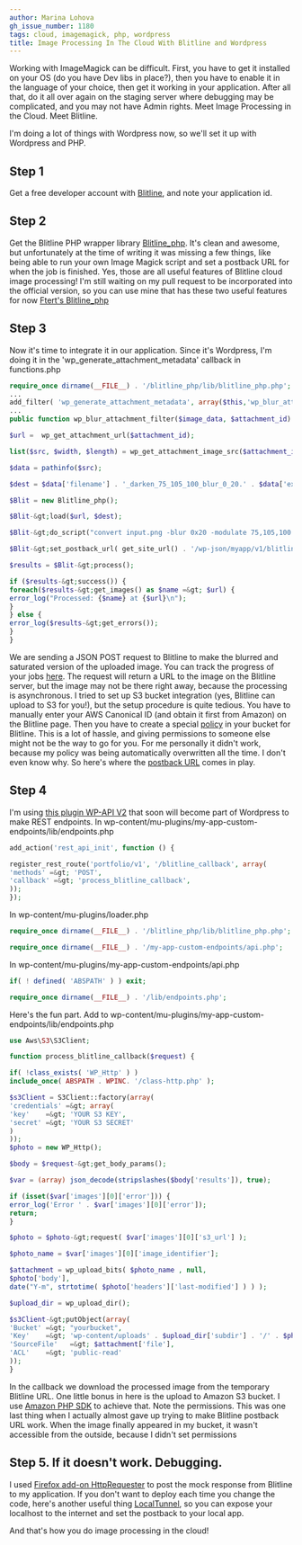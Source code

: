 ```yaml
---
author: Marina Lohova
gh_issue_number: 1180
tags: cloud, imagemagick, php, wordpress
title: Image Processing In The Cloud With Blitline and Wordpress
---
```




Working with ImageMagick can be difficult. First, you have to get it installed on your OS (do you have Dev libs in place?), then you have to enable it in the language of your choice, then get it working in your application. After all that, do it all over again on the staging server where debugging may be complicated, and you may not have Admin rights. Meet Image Processing in the Cloud. Meet Blitline.

I'm doing a lot of things with Wordpress now, so we'll set it up with Wordpress and PHP.

## Step 1

Get a free developer account with [Blitline](https://blitline.com/signup), and note your application id.

## Step 2

Get the Blitline PHP wrapper library [Blitline_php](https://github.com/karikas/blitline_php). It's clean and awesome, but unfortunately at the time of writing it was missing a few things, like being able to run your own Image Magick script and set a postback URL for when the job is finished. Yes, those are all useful features of Blitline cloud image processing! I'm still waiting on my pull request to be incorporated into the official version, so you can use mine that has these two useful features for now [Ftert's Blitline_php](https://github.com/ftert/blitline_php)

## Step 3

Now it's time to integrate it in our application. Since it's Wordpress, I'm doing it in the 'wp_generate_attachment_metadata' callback in functions.php

```php
require_once dirname(__FILE__) . '/blitline_php/lib/blitline_php.php';
...
add_filter( 'wp_generate_attachment_metadata', array($this,'wp_blur_attachment_filter'), 10, 2 );
...
public function wp_blur_attachment_filter($image_data, $attachment_id) {

$url =  wp_get_attachment_url($attachment_id);

list($src, $width, $length) = wp_get_attachment_image_src($attachment_id);

$data = pathinfo($src);

$dest = $data['filename'] . '_darken_75_105_100_blur_0_20.' . $data['extension'];

$Blit = new Blitline_php();

$Blit-&gt;load($url, $dest);

$Blit-&gt;do_script("convert input.png -blur 0x20 -modulate 75,105,100 output.png");

$Blit-&gt;set_postback_url( get_site_url() . '/wp-json/myapp/v1/blitline_callback');

$results = $Blit-&gt;process();

if ($results-&gt;success()) {
foreach($results-&gt;get_images() as $name =&gt; $url) {
error_log("Processed: {$name} at {$url}\n");
}
} else {
error_log($results-&gt;get_errors());
}
}
```

We are sending a JSON POST request to Blitline to make the blurred and saturated version of the uploaded image. You can track the progress of your jobs [here](https://blitline.com/dashboard). The request will return a URL to the image on the Blitline server, but the image may not be there right away, because the processing is asynchronous. I tried to set up S3 bucket integration (yes, Blitline can upload to S3 for you!), but the setup procedure is quite tedious. You have to manually enter your AWS Canonical ID (and obtain it first from Amazon) on the Blitline page. Then you have to create a special [policy](https://www.blitline.com/docs/s3_permissions) in your bucket for Blitline. This is a lot of hassle, and giving permissions to someone else might not be the way to go for you. For me personally it didn't work, because my policy was being automatically overwritten all the time. I don't even know why. So here's where the [postback URL]( https://blitline.com/docs/postback#returnedData
) comes in play.

## Step 4

I'm using [this plugin WP-API V2](http://v2.wp-api.org) that soon will become part of Wordpress to make REST endpoints. In wp-content/mu-plugins/my-app-custom-endpoints/lib/endpoints.php

```php
add_action('rest_api_init', function () {

register_rest_route('portfolio/v1', '/blitline_callback', array(
'methods' =&gt; 'POST',
'callback' =&gt; 'process_blitline_callback',
));
});
```

In wp-content/mu-plugins/loader.php

```php
require_once dirname(__FILE__) . '/blitline_php/lib/blitline_php.php';

require_once dirname(__FILE__) . '/my-app-custom-endpoints/api.php';
```

In wp-content/mu-plugins/my-app-custom-endpoints/api.php

```php
if( ! defined( 'ABSPATH' ) ) exit;

require_once dirname(__FILE__) . '/lib/endpoints.php';
```

Here's the fun part. Add to wp-content/mu-plugins/my-app-custom-endpoints/lib/endpoints.php

```php
use Aws\S3\S3Client;

function process_blitline_callback($request) {

if( !class_exists( 'WP_Http' ) )
include_once( ABSPATH . WPINC. '/class-http.php' );

$s3Client = S3Client::factory(array(
'credentials' =&gt; array(
'key'    =&gt; 'YOUR S3 KEY',
'secret' =&gt; 'YOUR S3 SECRET'
)
));
$photo = new WP_Http();

$body = $request-&gt;get_body_params();

$var = (array) json_decode(stripslashes($body['results']), true);

if (isset($var['images'][0]['error'])) {
error_log('Error ' . $var['images'][0]['error']);
return;
}

$photo = $photo-&gt;request( $var['images'][0]['s3_url'] );

$photo_name = $var['images'][0]['image_identifier'];

$attachment = wp_upload_bits( $photo_name , null,
$photo['body'],
date("Y-m", strtotime( $photo['headers']['last-modified'] ) ) );

$upload_dir = wp_upload_dir();

$s3Client-&gt;putObject(array(
'Bucket' =&gt; "yourbucket",
'Key'    =&gt; 'wp-content/uploads' . $upload_dir['subdir'] . '/' . $photo_name,
'SourceFile'   =&gt; $attachment['file'],
'ACL'    =&gt; 'public-read'
));
}
```

In the callback we download the processed image from the temporary Blitline URL. One little bonus in here is the upload to Amazon S3 bucket. I use [Amazon PHP SDK](http://docs.aws.amazon.com/aws-sdk-php/v2/api/index.html) to achieve that. Note the permissions. This was one last thing when I actually almost gave up trying to make Blitline postback URL work. When the image finally appeared in my bucket, it wasn't accessible from the outside, because I didn't set permissions

## Step 5. If it doesn't work. Debugging.

I used [Firefox add-on HttpRequester](https://addons.mozilla.org/en-us/firefox/addon/httprequester/) to post the mock response from Blitline to my application.  If you don't want to deploy each time you change the code, here's another useful thing [LocalTunnel](https://localtunnel.me/), so you can expose your localhost to the internet and set the postback to your local app.

And that's how you do image processing in the cloud!


